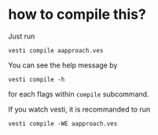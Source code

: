 # how to compile this?
Just run
```console
vesti compile aapproach.ves
```

You can see the help message by
```console
vesti compile -h
```
for each flags within `compile` subcommand.

If you watch vesti, it is recommanded to run
```console
vesti compile -WE aapproach.ves
```
